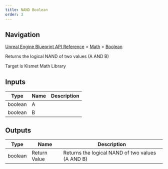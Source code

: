 ```yaml
---
title: NAND Boolean
order: 3
---
```

## Navigation

[Unreal Engine Blueprint API Reference](https://dev.epicgames.com/documentation/en-us/unreal-engine/BlueprintAPI) > [Math](https://dev.epicgames.com/documentation/en-us/unreal-engine/BlueprintAPI/Math) > [Boolean](https://dev.epicgames.com/documentation/en-us/unreal-engine/BlueprintAPI/Math/Boolean)

Returns the logical NAND of two values (A AND B)

Target is Kismet Math Library

## Inputs

| Type | Name | Description |
| --- | --- | --- |
| boolean | A |  |
| boolean | B |  |

## Outputs

| Type | Name | Description |
| --- | --- | --- |
| boolean | Return Value | Returns the logical NAND of two values (A AND B) |
